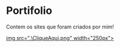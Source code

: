 # Portifolio
Contem os sites que foram criados por mim!

 <a href="http://21900884alunocotemig.atwebpages.com/" target="_blank">img src=".\CliqueAqui.png" width="250px"></a>
